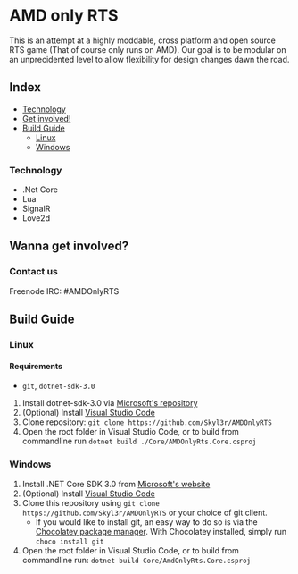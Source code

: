 # AMD only RTS
This is an attempt at a highly moddable, cross platform and open source RTS game (That of course only runs on AMD). Our goal is to be modular on an unprecidented level to allow flexibility for design changes dawn the road.


## Index
- [Technology](#technology)
- [Get involved!](#wanna-get-involved)
- [Build Guide](#build-guide)
  - [Linux](#linux)
  - [Windows](#windows)

### Technology
- .Net Core
- Lua
- SignalR
- Love2d

## Wanna get involved?
### Contact us 
Freenode IRC: #AMDOnlyRTS


## Build Guide

### Linux

#### Requirements
- `git`, `dotnet-sdk-3.0`

1. Install dotnet-sdk-3.0 via [Microsoft's repository](https://dotnet.microsoft.com/download/linux-package-manager/rhel7/sdk-3.0.100)
1. (Optional) Install [Visual Studio Code](https://code.visualstudio.com/download)
1. Clone repository: `git clone https://github.com/Skyl3r/AMDOnlyRTS`
1. Open the root folder in Visual Studio Code, or to build from commandline run `dotnet build ./Core/AMDOnlyRts.Core.csproj`


### Windows

1. Install .NET Core SDK 3.0 from [Microsoft's website](https://dotnet.microsoft.com/download/dotnet-core/3.0#sdk-3.0.100)
1. (Optional) Install [Visual Studio Code](https://code.visualstudio.com/docs/setup/windows)
1. Clone this repository using `git clone https://github.com/Skyl3r/AMDOnlyRTS` or  your choice of git client.
   - If you would like to install git, an easy way to do so is via the [Chocolatey package manager](https://chocolatey.org/install). With Chocolatey installed, simply run `choco install git`
1. Open the root folder in Visual Studio Code, or to build from commandline run: `dotnet build Core/AmdOnlyRts.Core.csproj`
